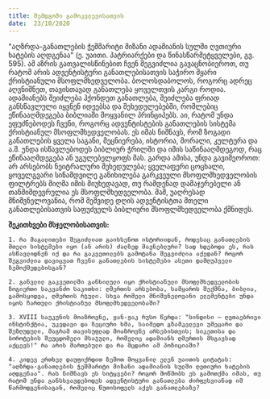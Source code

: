 ```yaml
---
title: შემდგომი გამოკვლევისათვის
date:  23/10/2020
---
```


"აღზრდა-განათლების ჭეშმარიტი მიზანი ადამიანის სულში ღვთიური ხატების აღდგენაა" (ე. უაითი. პატრიარქები და წინასწარმეტყველები, გვ. 595). ამ აზრის გათვალისწინებით ჩვენ  შეგვიძლია გავაცნობიეროთ, თუ რატომ არის ადვენტისტური განათლებისათვის საჭირო მყარი ქრისტიანული მსოფლმხედველობა. ბოლოსდაბოლოს, როგორც ადრეც აღვნიშნეთ, თავისთავად განათლება ყოველთვის კარგი როდია. ადამიანებს შეიძლება ჰქონდეთ განათლება, შეიძლება ფრიად განსწავლული იყვნენ იდეებსა და შეხედულებებში, რომლებიც ეწინააღმდეგება ბიბლიაში მოყვანილ პრინციპებს. აი, რატომ უნდა ეფუძნებოდეს ჩვენი, როგორც ადვენტისტების განათლების სისტემა ქრისტიანულ მსოფლმხედველობას. ეს იმას ნიშნავს, რომ ზოგადი განათლების ყველა საგანი, მეცნიერება, ისტორია, მორალი, კულტურა და ა.შ. უნდა ისწავლებოდეს ბიბლიურ ჭრილში და იმის საწინააღმდეგოდ, რაც ეწინააღმდეგება ან უგულებელყოფს მას. გარდა ამისა, უნდა გავიმეოროთ: არ არსებობს ნეიტრალური შეხედულება; ყველაფერი ცოცხალი, ყოველგვარი სინამდვილე განიხილება გარკვეული მსოფლმხედველობის ფილტრებს მიღმა იმის მიუხედავად, თუ რამდენად დამაჯერებელი ან თანმიმდევრულია ეს მსოფლმხედველობა. მაშ, უაღრესად მნიშვნელოვანია, რომ მეშვიდე დღის ადვენტისტთა მთელი განათლებისათვის საფუძველს ბიბლიური მსოფლმხედველობა ქმნიდეს. 

**შეკითხვები მსჯელობისათვის:**

`1. რა მაგალითები შეგიძლიათ გაიხსენოთ ისტორიიდან, როდესაც განათლების მთელი სისტემები იყო (ან არის) ძალზედ მავნებლური? სად ხდებოდა ეს, რას ასწავლიდნენ იქ და რა გაკვეთილებს გამოტანა შეგვიძლია აქედან? როგორ შეგვიძლია დავიცვათ ჩვენი განათლების სისტემები ასეთი დამღუპველი ზემოქმედებისგან?`

`2. განვლილ გაკვეთილში განხილული იყო ქრისტიანული მსოფლმხედველობის ზოგიერთი საკვანძო საკითხი: ღმერთის არსებობა, სამყაროს შექმნა, ბიბლია, გამოსყიდვა, ღმერთის რჯული. სხვა რომელი მნიშვნელოვანი ელემენტები უნდა იყოს ჩართული ქრისტიანულ მსოფლმხედველობაში?`

`3. XVIII საუკუნის მოაზროვნე, ჟან-ჟაკ რუსო წერდა: "სინდისი – ღვთაებრივი ინსტინქტია, უკვდავი და ზეციური ხმა, საიმედო გზამკვლევი უმეცარი და შეზღუდული, მაგრამ თავისუფლად მოაზროვნე არსებისთვის; სიკეთისა და ბოროტების შეუცდომელი მსაჯული, რომელიც ადამიანს ღმერთის მსგავსად აქცევს!" რა არის მართებული და რა მცდარი ამ პოზიციაში?`

`4. კიდევ ერთხელ დაუფიქრდით ზემოთ მოყვანილ ელენ უაითის ციტატას: "აღზრდა-განათლების ჭეშმარიტი მიზანი ადამიანის სულში ღვთიური ხატების აღდგენაა". რას ნიშნავს ეს სიტყვები? როგორ მოწმობს ეს გამოთქმა იმას, თუ რატომ უნდა განსხვავდებოდეს ადვენტისტური განათლება ძირფესვიანად იმ წარმოდგენისაგან, რომელიც წუთისოფელს აქვს განათლებაზე?`